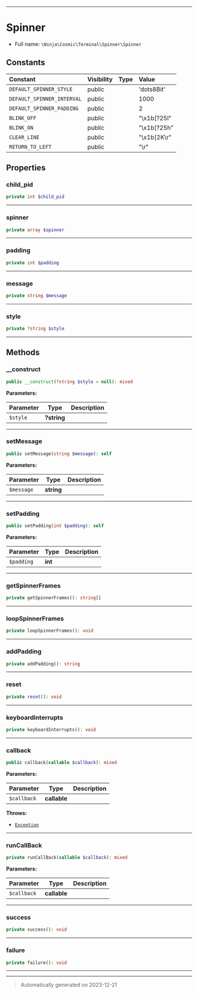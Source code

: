***

# Spinner





* Full name: `\Ninja\Cosmic\Terminal\Spinner\Spinner`


## Constants

| Constant | Visibility | Type | Value |
|:---------|:-----------|:-----|:------|
|`DEFAULT_SPINNER_STYLE`|public| |&#039;dots8Bit&#039;|
|`DEFAULT_SPINNER_INTERVAL`|public| |1000|
|`DEFAULT_SPINNER_PADDING`|public| |2|
|`BLINK_OFF`|public| |&quot;\x1b[?25l&quot;|
|`BLINK_ON`|public| |&quot;\x1b[?25h&quot;|
|`CLEAR_LINE`|public| |&quot;\x1b[2K\r&quot;|
|`RETURN_TO_LEFT`|public| |&quot;\r&quot;|

## Properties


### child_pid



```php
private int $child_pid
```






***

### spinner



```php
private array $spinner
```






***

### padding



```php
private int $padding
```






***

### message



```php
private string $message
```






***

### style



```php
private ?string $style
```






***

## Methods


### __construct



```php
public __construct(?string $style = null): mixed
```








**Parameters:**

| Parameter | Type | Description |
|-----------|------|-------------|
| `$style` | **?string** |  |





***

### setMessage



```php
public setMessage(string $message): self
```








**Parameters:**

| Parameter | Type | Description |
|-----------|------|-------------|
| `$message` | **string** |  |





***

### setPadding



```php
public setPadding(int $padding): self
```








**Parameters:**

| Parameter | Type | Description |
|-----------|------|-------------|
| `$padding` | **int** |  |





***

### getSpinnerFrames



```php
private getSpinnerFrames(): string[]
```












***

### loopSpinnerFrames



```php
private loopSpinnerFrames(): void
```












***

### addPadding



```php
private addPadding(): string
```












***

### reset



```php
private reset(): void
```












***

### keyboardInterrupts



```php
private keyboardInterrupts(): void
```












***

### callback



```php
public callback(callable $callback): mixed
```








**Parameters:**

| Parameter | Type | Description |
|-----------|------|-------------|
| `$callback` | **callable** |  |




**Throws:**

- [`Exception`](../../../../Exception.md)



***

### runCallBack



```php
private runCallBack(callable $callback): mixed
```








**Parameters:**

| Parameter | Type | Description |
|-----------|------|-------------|
| `$callback` | **callable** |  |





***

### success



```php
private success(): void
```












***

### failure



```php
private failure(): void
```












***


***
> Automatically generated on 2023-12-21
